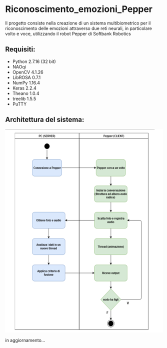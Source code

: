 # Riconoscimento_emozioni_Pepper

Il progetto consiste nella creazione di un sistema multibiometrico per il riconoscimento delle emozioni attraverso due reti neurali, in particolare volto e voce, utilizzando il robot Pepper di Softbank Robotics

## Requisiti:
- Python 2.7.16 (32 bit)
- NAOqi
- OpenCV 4.1.26 
- LibROSA 0.7.1 
- NumPy 1.16.4 
- Keras 2.2.4 
- Theano 1.0.4
- treelib 1.5.5 
- PuTTY

## Architettura del sistema:

<img src="https://github.com/R-dilorenzo/Riconoscimento_emozioni_Pepper/blob/master/img/architettura_proposta.png" alt="architettura del sistema proposto" width="550px" height="650px">

in aggiornamento...
